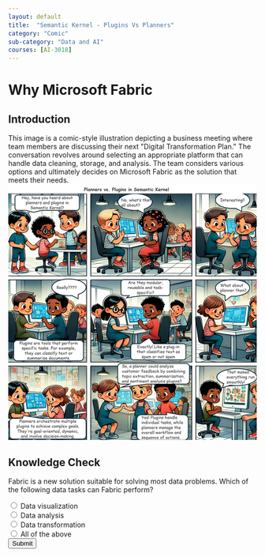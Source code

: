 ```yaml
---
layout: default
title:  "Semantic Kernel - Plugins Vs Planners"
category: "Comic"
sub-category: "Data and AI"
courses: [AI-3018]
---
```


# Why Microsoft Fabric

## Introduction
This image is a comic-style illustration depicting a business meeting where team members are discussing their next "Digital Transformation Plan." The conversation revolves around selecting an appropriate platform that can handle data cleaning, storage, and analysis. The team considers various options and ultimately decides on Microsoft Fabric as the solution that meets their needs.
<a href="./images/sk1.PNG">
  <img src="./images/sk1.PNG" alt="A group of kids talking" class="img-fluid">
</a>

## Knowledge Check

Fabric is a new solution suitable for solving most data problems. Which of the following data tasks can Fabric perform?

<form id="quizForm">
  <input type="radio" id="q1" name="answer" value="q1">
  <label for="a1"> Data visualization</label><br>
  <input type="radio" id="q2" name="answer" value="q2">
  <label for="a2">Data analysis</label><br>
  <input type="radio" id="q3" name="answer" value="q3">
  <label for="a3">Data transformation</label><br>
  <input type="radio" id="q4" name="answer" value="q4">
  <label for="a4">All of the above</label><br>
  <button type="button" onclick="checkAnswer()" class="styled-button">Submit</button>
</form>

<p id="result"></p>

<script>
  function checkAnswer() {
    var radios = document.getElementsByName('answer');
    var correctAnswer = 'q4';
    var result = document.getElementById('result');
    var selected = false;

    for (var i = 0; i < radios.length; i++) {
      if (radios[i].checked) {
        selected = true;
        if (radios[i].value === correctAnswer) {
          result.textContent = 'Correct!';
          result.style.color = 'green';
        } else {
          result.textContent = 'Incorrect. Try again!';
          result.style.color = 'red';
        }
        break;
      }
    }

    if (!selected) {
      result.textContent = 'Please select an answer.';
      result.style.color = 'orange';
    }
  }
</script>
